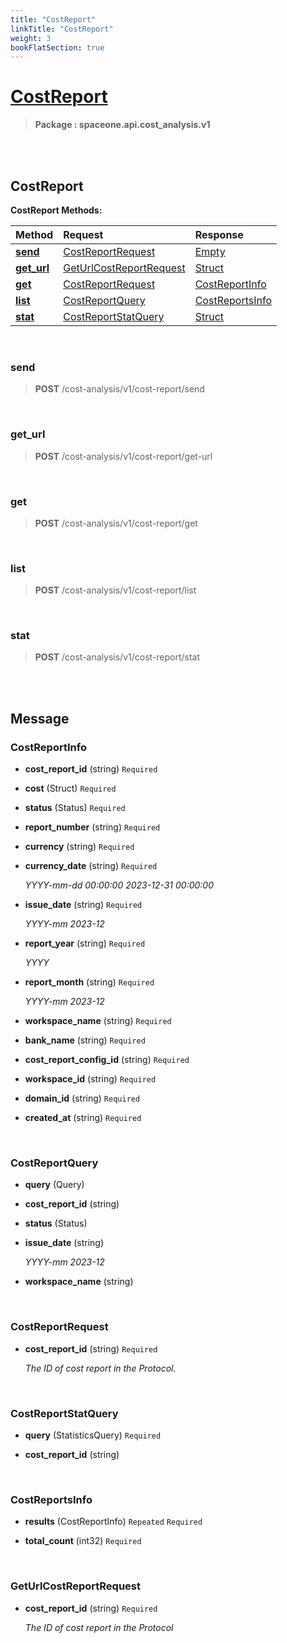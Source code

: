 ```yaml
---
title: "CostReport"
linkTitle: "CostReport"
weight: 3
bookFlatSection: true
---
```

# [CostReport](#CostReport)



>  **Package : spaceone.api.cost_analysis.v1**

<br>
<br>

## CostReport





**CostReport Methods:**


| Method | Request | Response |
| :----- | :-------- | :-------- |
| [**send**](./CostReport#send) | [CostReportRequest](CostReport#costreportrequest) | [Empty](CostReport#empty) |
| [**get_url**](./CostReport#get_url) | [GetUrlCostReportRequest](CostReport#geturlcostreportrequest) | [Struct](CostReport#struct) |
| [**get**](./CostReport#get) | [CostReportRequest](CostReport#costreportrequest) | [CostReportInfo](CostReport#costreportinfo) |
| [**list**](./CostReport#list) | [CostReportQuery](CostReport#costreportquery) | [CostReportsInfo](CostReport#costreportsinfo) |
| [**stat**](./CostReport#stat) | [CostReportStatQuery](CostReport#costreportstatquery) | [Struct](CostReport#struct) |



    
<br>

### send





> **POST** /cost-analysis/v1/cost-report/send
>






    
<br>

### get_url





> **POST** /cost-analysis/v1/cost-report/get-url
>






    
<br>

### get





> **POST** /cost-analysis/v1/cost-report/get
>






    
<br>

### list





> **POST** /cost-analysis/v1/cost-report/list
>






    
<br>

### stat





> **POST** /cost-analysis/v1/cost-report/stat
>






    


<br>
<br>

## Message



### CostReportInfo
* **cost_report_id** (string)   `Required` 

    
* **cost** (Struct)   `Required` 

    
* **status** (Status)   `Required` 

    
* **report_number** (string)   `Required` 

    
* **currency** (string)   `Required` 

    
* **currency_date** (string)   `Required` 

  *YYYY-mm-dd 00:00:00 2023-12-31 00:00:00*

    
* **issue_date** (string)   `Required` 

  *YYYY-mm 2023-12*

    
* **report_year** (string)   `Required` 

  *YYYY*

    
* **report_month** (string)   `Required` 

  *YYYY-mm 2023-12*

    
* **workspace_name** (string)   `Required` 

    
* **bank_name** (string)   `Required` 

    
* **cost_report_config_id** (string)   `Required` 

    
* **workspace_id** (string)   `Required` 

    
* **domain_id** (string)   `Required` 

    
* **created_at** (string)   `Required` 

    <br>

### CostReportQuery
* **query** (Query)  

    
* **cost_report_id** (string)  

    
* **status** (Status)  

    
* **issue_date** (string)  

  *YYYY-mm 2023-12*

    
* **workspace_name** (string)  

    <br>

### CostReportRequest
* **cost_report_id** (string)   `Required` 

  *The ID of cost report in the Protocol.*

    <br>

### CostReportStatQuery
* **query** (StatisticsQuery)   `Required` 

    
* **cost_report_id** (string)  

    <br>

### CostReportsInfo
* **results** (CostReportInfo)  `Repeated`    `Required` 

    
* **total_count** (int32)   `Required` 

    <br>

### GetUrlCostReportRequest
* **cost_report_id** (string)   `Required` 

  *The ID of cost report in the Protocol*

    <br>
